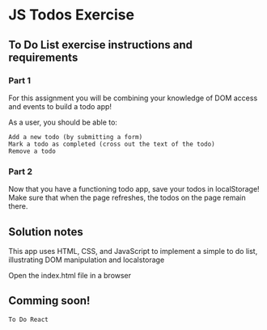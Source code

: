 # JS Todos Exercise

## To Do List exercise instructions and requirements

### Part 1

For this assignment you will be combining your knowledge of DOM access and events to build a todo app!

As a user, you should be able to:

    Add a new todo (by submitting a form)
    Mark a todo as completed (cross out the text of the todo)
    Remove a todo

### Part 2

Now that you have a functioning todo app, save your todos in localStorage! Make sure that when the page refreshes, the todos on the page remain there.

## Solution notes

This app uses HTML, CSS, and JavaScript to implement a simple to do list, illustrating DOM manipulation and localstorage

Open the index.html file in a browser

## Comming soon!

    To Do React
